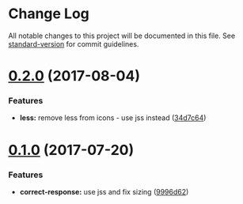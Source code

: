 # Change Log

All notable changes to this project will be documented in this file.
See [standard-version](https://github.com/conventional-changelog/standard-version) for commit guidelines.

<a name="0.2.0"></a>
# [0.2.0](https://github.com/pieelements/pie-elements/compare/@pie-libs/icons@0.1.0...@pie-libs/icons@0.2.0) (2017-08-04)


### Features

* **less:** remove less from icons - use jss instead ([34d7c64](https://github.com/pieelements/pie-elements/commit/34d7c64))




<a name="0.1.0"></a>
# [0.1.0](https://github.com/pieelements/pie-elements/compare/@pie-libs/icons@0.0.2...@pie-libs/icons@0.1.0) (2017-07-20)


### Features

* **correct-response:** use jss and fix sizing ([9996d62](https://github.com/pieelements/pie-elements/commit/9996d62))

